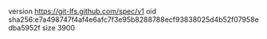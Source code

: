 version https://git-lfs.github.com/spec/v1
oid sha256:e7a498747f4af4e6afc7f3e95b8288788ecf93838025d4b52f07958edba5952f
size 3900
